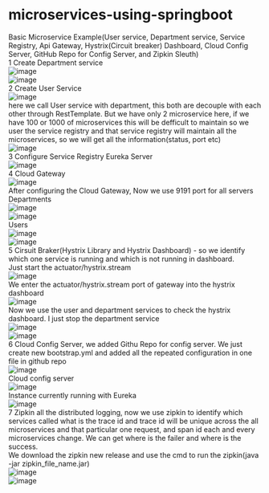 # microservices-using-springboot
Basic Microservice Example(User service, Department service, Service Registry, Api Gateway, Hystrix(Circuit breaker) Dashboard, Cloud Config Server, GitHub Repo for Config Server, and Zipkin Sleuth)
<br>
1 Create Department service
<br>
![image](https://user-images.githubusercontent.com/36573782/190845460-660e0274-912e-48d0-a95d-ab6abff7d853.png)
<br>
![image](https://user-images.githubusercontent.com/36573782/190845496-2961c5ca-76a5-4b85-a9cc-2a38d9bff696.png)
<br>
2 Create User Service
<br>
![image](https://user-images.githubusercontent.com/36573782/190845447-ab602478-f605-4de4-b081-fa0672b5d56d.png)
<br>
here we call User service with department, this both are decouple with each other through RestTemplate. But we have only 2 microservice here, if we have 100 or 1000 of microservices this will be defficult to maintain so we user the service registry and that service registry will maintain all the microservices, so we will get all the information(status, port etc)
<br>
![image](https://user-images.githubusercontent.com/36573782/190845532-c9bce869-82d2-40c7-99cd-279e58b9fe52.png)
<br>
3 Configure Service Registry Eureka Server
<br>
![image](https://user-images.githubusercontent.com/36573782/190856186-12d5f001-a5fb-418b-ba9d-518f5f21c405.png)
<br>
4 Cloud Gateway
<br>
![image](https://user-images.githubusercontent.com/36573782/190856238-2dfcc051-ba1c-4c24-9d58-5ef10f32f2ac.png)
<br>
After configuring the Cloud Gateway, Now we use 9191 port for all servers
<br>
Departments
<br>
![image](https://user-images.githubusercontent.com/36573782/190857074-24201bc8-d847-4812-8ba2-8847c8da0c6b.png)
<br>
![image](https://user-images.githubusercontent.com/36573782/190857094-4a6f1f56-d423-4752-b255-a8a59eaf9c9f.png)
<br>
Users
<br>
![image](https://user-images.githubusercontent.com/36573782/190857855-46f5929f-d525-40a2-aa26-ce01d41623ea.png)
<br>
![image](https://user-images.githubusercontent.com/36573782/190857878-cb280a9b-afdb-4b11-96b0-cd861108691f.png)
<br>
5 Cirsuit Braker(Hystrix Library and Hystrix Dashboard) - so we identify which one service is running and which is not running in dashboard.
<br>
Just start the actuator/hystrix.stream
<br>
![image](https://user-images.githubusercontent.com/36573782/190869291-cdd1cf1c-ab7f-47b8-bac6-8200277fc35a.png)
<br>
We enter the actuator/hystrix.stream port of gateway into the hystrix dashboard
<br>
![image](https://user-images.githubusercontent.com/36573782/190869324-e7a7ad37-4287-45b6-b1a0-bfb47f21598d.png)
<br>
Now we use the user and department services to check the hystrix dashboard. I just stop the department service
<br>
![image](https://user-images.githubusercontent.com/36573782/190869471-6c9d59d2-60e3-48a9-97af-4f2234dbafa4.png)
<br>
![image](https://user-images.githubusercontent.com/36573782/190874531-4f322cbb-e897-4543-bdf1-d03d2b060760.png)
<br>
6 Cloud Config Server, we added Githu Repo for config server. We just create new bootstrap.yml and added all the repeated configuration in one file in github repo
<br>
![image](https://user-images.githubusercontent.com/36573782/190874351-2d8fec32-07d9-4b47-be04-496defe8fdcc.png)
<br>
Cloud config server
<br>
![image](https://user-images.githubusercontent.com/36573782/190874384-21c84bed-e5ad-4ccd-95f6-a1a7424bc394.png)
<br>
Instance currently running with Eureka
<br>
![image](https://user-images.githubusercontent.com/36573782/190874419-0ecd3182-0e69-43b4-9b87-6c3433ea3a10.png)
<br>
7 Zipkin all the distributed logging, now we use zipkin to identify which services called what is the trace id and trace id will be unique across the all microservices and that particular one request, and span id each and every microservices change. We can get where is the failer and where is the success.
<br>
We download the zipkin new release and use the cmd to run the zipkin(java -jar zipkin_file_name.jar)
<br>
![image](https://user-images.githubusercontent.com/36573782/190874939-c559240f-ae0a-46f0-b939-0d898ae81a9d.png)
<br>
![image](https://user-images.githubusercontent.com/36573782/190875063-aeb8f161-81a3-46d1-88ac-8250e7750d4f.png)
<br>



